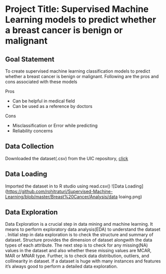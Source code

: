 # Project Title: Supervised Machine Learning models to predict whether a breast cancer is benign or malignant

## Goal Statement
To create supervised machine learning classification models to predict whether a breast cancer is benign or malignant. Following are the pros and cons associated with these models

Pros
- Can be helpful in medical field
- Can be used as a reference by doctors

Cons
- Misclassification or Error while predicting
- Reliability concerns

## Data Collection
Downloaded the dataset(.csv) from the UIC repository, [click](https://archive.ics.uci.edu/ml/datasets/Breast+Cancer+Wisconsin+(Diagnostic))

## Data Loading
Imported the dataset in to R studio using read.csv()
![Data Loading](https://github.com/rohitraturi/Supervised-Machine-Learning/blob/master/Breast%20Cancer/Analysis/data loaing.png)

## Data Exploration
Data Exploration is a crucial step in data mining and machine learning. It means to perform exploratory data analysis(EDA) to understand the dataset . Initial step in data exploration is to check the structure and summary of dataset. Structure provides the dimension of dataset alongwith the data types of each attribute. The next step is to check for any missing(NA) values in the dataset and also whether these missing values are MCAR, MAR or MNAR type. Further, is to check data distribution, outliers, and collinearity in dataset. If a dataset is huge with many instances and features it’s always good to perform a detailed data exploration.
